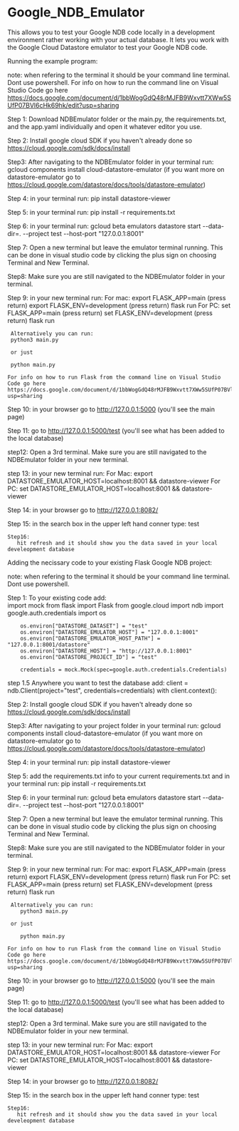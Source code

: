 # Google_NDB_Emulator
This allows you to test your Google NDB code locally in a development environment rather working with your actual database. 
It lets you work with the Google Cloud Datastore emulator to test your Google NDB code.

Running the example program:

  note: when refering to the terminal it should be your command line terminal. Dont use powershell. For info on how to run the command line on Visual Studio Code go here https://docs.google.com/document/d/1bbWogGdQ48rMJFB9Wxvtt7XWw5SUfP07BVl6cHk69hk/edit?usp=sharing

  Step 1: Download NDBEmulator folder or the main.py, the requirements.txt, and the app.yaml individually and open it whatever editor you use.

  Step 2: Install google cloud SDK if you haven't already done so https://cloud.google.com/sdk/docs/install

  Step3: After navigating to the NDBEmulator folder in your terminal run:  gcloud components install cloud-datastore-emulator
  (if you want more on datastore-emulator go to https://cloud.google.com/datastore/docs/tools/datastore-emulator)

  Step 4: in your terminal run: 
    pip install datastore-viewer

  Step 5: in your terminal run: 
    pip install -r requirements.txt

  Step 6: in your terminal run: 
    gcloud beta emulators datastore start --data-dir=. --project test --host-port "127.0.0.1:8001"

  Step 7: Open a new terminal but leave the emulator terminal running. This can be done in visual studio code by clicking the plus sign on choosing Terminal and New Terminal.

  Step8: Make sure you are still navigated to the NDBEmulator folder in your terminal.

  Step 9: in your new terminal run:
    For mac:
      export FLASK_APP=main 
      (press return)
      export FLASK_ENV=development
      (press return)
      flask run
    For PC:
      set FLASK_APP=main
      (press return)
      set FLASK_ENV=development
      (press return)
      flask run

     Alternatively you can run:
     python3 main.py

     or just

     python main.py

    For info on how to run Flask from the command line on Visual Studio Code go here https://docs.google.com/document/d/1bbWogGdQ48rMJFB9Wxvtt7XWw5SUfP07BVl6cHk69hk/edit?usp=sharing

   Step 10: in your browser go to http://127.0.0.1:5000
   (you'll see the main page)

   Step 11: go to http://127.0.0.1:5000/test
   (you'll see what has been added to the local database)

   step12: Open a 3rd terminal. Make sure you are still navigated to the NDBEmulator folder in your new terminal.

   step 13: in your new terminal run:
    For Mac:
      export DATASTORE_EMULATOR_HOST=localhost:8001 && datastore-viewer
    For PC:
      set DATASTORE_EMULATOR_HOST=localhost:8001 && datastore-viewer

   Step 14: in your browser go to http://127.0.0.1:8082/

   Step 15: in the search box in the upper left hand conner type:
        test

    Step16:
       hit refresh and it should show you the data saved in your local develeopment database
       
 Adding the necissary code to your existing Flask Google NDB project:
 
   note: when refering to the terminal it should be your command line terminal. Dont use powershell.

  Step 1: To your existing code add:  
        import mock
        from flask import Flask
        from google.cloud import ndb
        import google.auth.credentials
        import os
        
        os.environ["DATASTORE_DATASET"] = "test"
        os.environ["DATASTORE_EMULATOR_HOST"] = "127.0.0.1:8001"
        os.environ["DATASTORE_EMULATOR_HOST_PATH"] = "127.0.0.1:8001/datastore"
        os.environ["DATASTORE_HOST"] = "http://127.0.0.1:8001"
        os.environ["DATASTORE_PROJECT_ID"] = "test"
        
        credentials = mock.Mock(spec=google.auth.credentials.Credentials)
        
 step 1.5 Anywhere you want to test the database add:
          client = ndb.Client(project="test", credentials=credentials)
          with client.context():
        
  Step 2: Install google cloud SDK if you haven't already done so https://cloud.google.com/sdk/docs/install

  Step3: After navigating to your project folder in your terminal run:  gcloud components install cloud-datastore-emulator
  (if you want more on datastore-emulator go to https://cloud.google.com/datastore/docs/tools/datastore-emulator)

  Step 4: in your terminal run: 
    pip install datastore-viewer

  Step 5: add the requirements.txt info to your current requirements.txt and in your terminal run: 
    pip install -r requirements.txt

  Step 6: in your terminal run: 
    gcloud beta emulators datastore start --data-dir=. --project test --host-port "127.0.0.1:8001"

  Step 7: Open a new terminal but leave the emulator terminal running. This can be done in visual studio code by clicking the plus sign on choosing Terminal and New Terminal.

  Step8: Make sure you are still navigated to the NDBEmulator folder in your terminal.

  Step 9: in your new terminal run:
    For mac:
      export FLASK_APP=main 
      (press return)
      export FLASK_ENV=development
      (press return)
      flask run
    For PC:
      set FLASK_APP=main
      (press return)
      set FLASK_ENV=development
      (press return)
      flask run

     Alternatively you can run:
        python3 main.py

     or just

        python main.py

    For info on how to run Flask from the command line on Visual Studio Code go here https://docs.google.com/document/d/1bbWogGdQ48rMJFB9Wxvtt7XWw5SUfP07BVl6cHk69hk/edit?usp=sharing


   Step 10: in your browser go to http://127.0.0.1:5000
   (you'll see the main page)

   Step 11: go to http://127.0.0.1:5000/test
   (you'll see what has been added to the local database)

   step12: Open a 3rd terminal. Make sure you are still navigated to the NDBEmulator folder in your new terminal.

   step 13: in your new terminal run:
    For Mac:
      export DATASTORE_EMULATOR_HOST=localhost:8001 && datastore-viewer
    For PC:
      set DATASTORE_EMULATOR_HOST=localhost:8001 && datastore-viewer

   Step 14: in your browser go to http://127.0.0.1:8082/

   Step 15: in the search box in the upper left hand conner type:
        test

    Step16:
       hit refresh and it should show you the data saved in your local develeopment database




